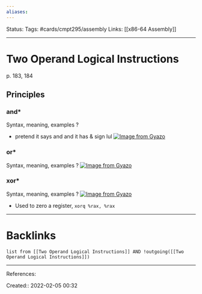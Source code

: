 ```yaml
---
aliases:
---
```

Status:
Tags: #cards/cmpt295/assembly
Links: [[x86-64 Assembly]]
___

# Two Operand Logical Instructions
p. 183, 184

## Principles

### and\*
Syntax, meaning, examples
?
- pretend it says and and it has & sign lul
 [![Image from Gyazo](https://i.gyazo.com/68f394d15cc3b7de6bea207eeb9567e0.png)](https://gyazo.com/68f394d15cc3b7de6bea207eeb9567e0)
<!--SR:!2022-04-12,26,130-->

### or*
Syntax, meaning, examples
?
[![Image from Gyazo](https://i.gyazo.com/68f394d15cc3b7de6bea207eeb9567e0.png)](https://gyazo.com/68f394d15cc3b7de6bea207eeb9567e0)
<!--SR:!2022-04-13,27,150-->

### xor*
Syntax, meaning, examples
?
[![Image from Gyazo](https://i.gyazo.com/dd34819bdb152098edd52be0a6bf306b.png)](https://gyazo.com/dd34819bdb152098edd52be0a6bf306b)
- Used to zero a register, `xorq %rax, %rax`
___
<!--SR:!2022-04-14,28,150-->

# Backlinks
```dataview
list from [[Two Operand Logical Instructions]] AND !outgoing([[Two Operand Logical Instructions]])
```
___
References:

Created:: 2022-02-05 00:32
